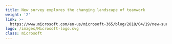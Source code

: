 ```yaml
---
title: New survey explores the changing landscape of teamwork
weight: '2'
link: >-
  https://www.microsoft.com/en-us/microsoft-365/blog/2018/04/19/new-survey-explores-the-changing-landscape-of-teamwork/
logo: /images/Microsoft-logo.svg
class: microsoft
---
```





